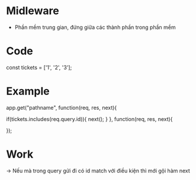 # Midleware

- Phần mềm trung gian, đứng giữa các thành phần trong phần mềm

# Code

const tickets = ['1', '2', '3'];

# Example

app.get("pathname", function(req, res, next){
<!-- conditions -->
if(tickets.includes(req.query.id)){
next();
}
}, function(req, res, next){

});

# Work

-> Nếu mà trong query gửi đi có id match với điều kiện thì mới gội hàm next

